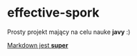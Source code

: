 # effective-spork

Prosty projekt mający na celu nauke **javy** :)

[Markdown jest **super**](https://guides.github.com/features/mastering-markdown/)

